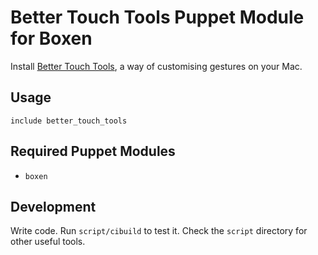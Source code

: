# Better Touch Tools Puppet Module for Boxen

Install [Better Touch Tools](http://www.boastr.de/), a way of customising gestures on your Mac.

## Usage

```puppet
include better_touch_tools
```

## Required Puppet Modules

* `boxen`

## Development

Write code. Run `script/cibuild` to test it. Check the `script`
directory for other useful tools.